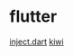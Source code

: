 # flutter

[inject.dart](https://github.com/google/inject.dart)
[kiwi](https://github.com/vanlooverenkoen/kiwi)
